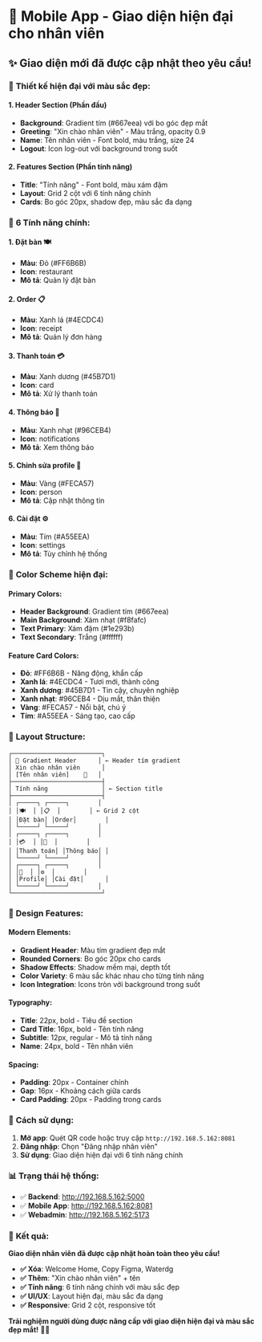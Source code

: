 # 🎨 Mobile App - Giao diện hiện đại cho nhân viên

## ✨ **Giao diện mới đã được cập nhật theo yêu cầu!**

### 🎨 **Thiết kế hiện đại với màu sắc đẹp:**

#### **1. Header Section (Phần đầu)**
- **Background**: Gradient tím (#667eea) với bo góc đẹp mắt
- **Greeting**: "Xin chào nhân viên" - Màu trắng, opacity 0.9
- **Name**: Tên nhân viên - Font bold, màu trắng, size 24
- **Logout**: Icon log-out với background trong suốt

#### **2. Features Section (Phần tính năng)**
- **Title**: "Tính năng" - Font bold, màu xám đậm
- **Layout**: Grid 2 cột với 6 tính năng chính
- **Cards**: Bo góc 20px, shadow đẹp, màu sắc đa dạng

### 🎯 **6 Tính năng chính:**

#### **1. Đặt bàn** 🍽️
- **Màu**: Đỏ (#FF6B6B)
- **Icon**: restaurant
- **Mô tả**: Quản lý đặt bàn

#### **2. Order** 📋
- **Màu**: Xanh lá (#4ECDC4)
- **Icon**: receipt
- **Mô tả**: Quản lý đơn hàng

#### **3. Thanh toán** 💳
- **Màu**: Xanh dương (#45B7D1)
- **Icon**: card
- **Mô tả**: Xử lý thanh toán

#### **4. Thông báo** 🔔
- **Màu**: Xanh nhạt (#96CEB4)
- **Icon**: notifications
- **Mô tả**: Xem thông báo

#### **5. Chỉnh sửa profile** 👤
- **Màu**: Vàng (#FECA57)
- **Icon**: person
- **Mô tả**: Cập nhật thông tin

#### **6. Cài đặt** ⚙️
- **Màu**: Tím (#A55EEA)
- **Icon**: settings
- **Mô tả**: Tùy chỉnh hệ thống

### 🎨 **Color Scheme hiện đại:**

#### **Primary Colors:**
- **Header Background**: Gradient tím (#667eea)
- **Main Background**: Xám nhạt (#f8fafc)
- **Text Primary**: Xám đậm (#1e293b)
- **Text Secondary**: Trắng (#ffffff)

#### **Feature Card Colors:**
- **Đỏ**: #FF6B6B - Năng động, khẩn cấp
- **Xanh lá**: #4ECDC4 - Tươi mới, thành công
- **Xanh dương**: #45B7D1 - Tin cậy, chuyên nghiệp
- **Xanh nhạt**: #96CEB4 - Dịu mắt, thân thiện
- **Vàng**: #FECA57 - Nổi bật, chú ý
- **Tím**: #A55EEA - Sáng tạo, cao cấp

### 📱 **Layout Structure:**

```
┌─────────────────────────┐
│ 🌈 Gradient Header      │ ← Header tím gradient
│ Xin chào nhân viên      │
│ [Tên nhân viên]    🚪   │
├─────────────────────────┤
│ Tính năng               │ ← Section title
├─────────────────────────┤
│ ┌─────┐ ┌─────┐        │
│ │🍽️  │ │📋  │        │ ← Grid 2 cột
│ │Đặt bàn│ │Order│        │
│ └─────┘ └─────┘        │
│ ┌─────┐ ┌─────┐        │
│ │💳  │ │🔔  │        │
│ │Thanh toán│ │Thông báo│ │
│ └─────┘ └─────┘        │
│ ┌─────┐ ┌─────┐        │
│ │👤  │ │⚙️  │        │
│ │Profile│ │Cài đặt│      │
│ └─────┘ └─────┘        │
└─────────────────────────┘
```

### 🎨 **Design Features:**

#### **Modern Elements:**
- **Gradient Header**: Màu tím gradient đẹp mắt
- **Rounded Corners**: Bo góc 20px cho cards
- **Shadow Effects**: Shadow mềm mại, depth tốt
- **Color Variety**: 6 màu sắc khác nhau cho từng tính năng
- **Icon Integration**: Icons tròn với background trong suốt

#### **Typography:**
- **Title**: 22px, bold - Tiêu đề section
- **Card Title**: 16px, bold - Tên tính năng
- **Subtitle**: 12px, regular - Mô tả tính năng
- **Name**: 24px, bold - Tên nhân viên

#### **Spacing:**
- **Padding**: 20px - Container chính
- **Gap**: 16px - Khoảng cách giữa cards
- **Card Padding**: 20px - Padding trong cards

### 🚀 **Cách sử dụng:**

1. **Mở app**: Quét QR code hoặc truy cập `http://192.168.5.162:8081`
2. **Đăng nhập**: Chọn "Đăng nhập nhân viên"
3. **Sử dụng**: Giao diện hiện đại với 6 tính năng chính

### 📊 **Trạng thái hệ thống:**

- ✅ **Backend**: http://192.168.5.162:5000
- ✅ **Mobile App**: http://192.168.5.162:8081
- ✅ **Webadmin**: http://192.168.5.162:5173

### 🎉 **Kết quả:**

**Giao diện nhân viên đã được cập nhật hoàn toàn theo yêu cầu!**

- **✅ Xóa**: Welcome Home, Copy Figma, Waterdg
- **✅ Thêm**: "Xin chào nhân viên" + tên
- **✅ Tính năng**: 6 tính năng chính với màu sắc đẹp
- **✅ UI/UX**: Layout hiện đại, màu sắc đa dạng
- **✅ Responsive**: Grid 2 cột, responsive tốt

**Trải nghiệm người dùng được nâng cấp với giao diện hiện đại và màu sắc đẹp mắt!** 🎨✨
